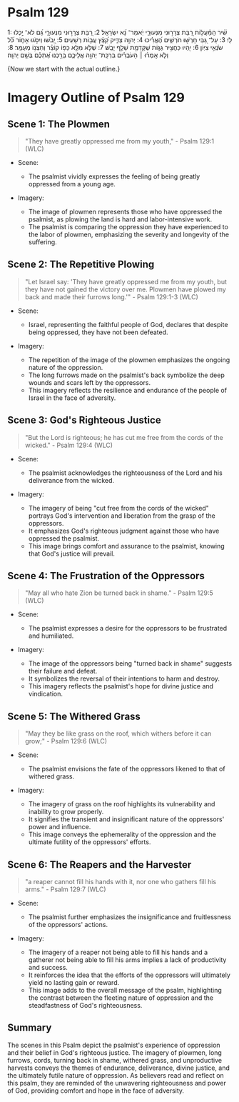 # Psalm 129
1: שִׁ֗יר הַֽמַּ֫עֲל֥וֹת רַ֭בַּת צְרָר֣וּנִי מִנְּעוּרַ֑י יֹֽאמַר־ נָ֝א יִשְׂרָאֵֽל׃
2: רַ֭בַּת צְרָר֣וּנִי מִנְּעוּרָ֑י גַּ֝ם לֹא־ יָ֥כְלוּ לִֽי׃
3: עַל־ גַּ֭בִּי חָרְשׁ֣וּ חֹרְשִׁ֑ים הֶ֝אֱרִ֗יכוּ
4: יְהוָ֥ה צַדִּ֑יק קִ֝צֵּ֗ץ עֲב֣וֹת רְשָׁעִֽים׃
5: יֵ֭בֹשׁוּ וְיִסֹּ֣גוּ אָח֑וֹר כֹּ֝֗ל שֹׂנְאֵ֥י צִיּֽוֹן׃
6: יִ֭הְיוּ כַּחֲצִ֣יר גַּגּ֑וֹת שֶׁקַּדְמַ֖ת שָׁלַ֣ף יָבֵֽשׁ׃
7: שֶׁלֹּ֤א מִלֵּ֖א כַפּ֥וֹ קוֹצֵ֗ר וְחִצְנ֥וֹ מְעַמֵּֽר׃
8: וְלֹ֤א אָֽמְר֨וּ ׀ הָעֹבְרִ֗ים בִּרְכַּֽת־ יְהוָ֥ה אֲלֵיכֶ֑ם בֵּרַ֥כְנוּ אֶ֝תְכֶ֗ם בְּשֵׁ֣ם יְהוָֽה׃

{Now we start with the actual outline.}

# Imagery Outline of Psalm 129

## Scene 1: The Plowmen
> "They have greatly oppressed me from my youth," - Psalm 129:1 (WLC)

- Scene:
  - The psalmist vividly expresses the feeling of being greatly oppressed from a young age.

- Imagery:
  - The image of plowmen represents those who have oppressed the psalmist, as plowing the land is hard and labor-intensive work.
  - The psalmist is comparing the oppression they have experienced to the labor of plowmen, emphasizing the severity and longevity of the suffering.

## Scene 2: The Repetitive Plowing
> "Let Israel say: 'They have greatly oppressed me from my youth, but they have not gained the victory over me. Plowmen have plowed my back and made their furrows long.'" - Psalm 129:1-3 (WLC)

- Scene:
  - Israel, representing the faithful people of God, declares that despite being oppressed, they have not been defeated.

- Imagery:
  - The repetition of the image of the plowmen emphasizes the ongoing nature of the oppression.
  - The long furrows made on the psalmist's back symbolize the deep wounds and scars left by the oppressors.
  - This imagery reflects the resilience and endurance of the people of Israel in the face of adversity.

## Scene 3: God's Righteous Justice
> "But the Lord is righteous; he has cut me free from the cords of the wicked." - Psalm 129:4 (WLC)

- Scene:
  - The psalmist acknowledges the righteousness of the Lord and his deliverance from the wicked.

- Imagery:
  - The imagery of being "cut free from the cords of the wicked" portrays God's intervention and liberation from the grasp of the oppressors.
  - It emphasizes God's righteous judgment against those who have oppressed the psalmist.
  - This image brings comfort and assurance to the psalmist, knowing that God's justice will prevail.

## Scene 4: The Frustration of the Oppressors
> "May all who hate Zion be turned back in shame." - Psalm 129:5 (WLC)

- Scene:
  - The psalmist expresses a desire for the oppressors to be frustrated and humiliated.

- Imagery:
  - The image of the oppressors being "turned back in shame" suggests their failure and defeat.
  - It symbolizes the reversal of their intentions to harm and destroy.
  - This imagery reflects the psalmist's hope for divine justice and vindication.

## Scene 5: The Withered Grass
> "May they be like grass on the roof, which withers before it can grow;" - Psalm 129:6 (WLC)

- Scene:
  - The psalmist envisions the fate of the oppressors likened to that of withered grass.

- Imagery:
  - The imagery of grass on the roof highlights its vulnerability and inability to grow properly.
  - It signifies the transient and insignificant nature of the oppressors' power and influence.
  - This image conveys the ephemerality of the oppression and the ultimate futility of the oppressors' efforts.

## Scene 6: The Reapers and the Harvester
> "a reaper cannot fill his hands with it, nor one who gathers fill his arms." - Psalm 129:7 (WLC)

- Scene:
  - The psalmist further emphasizes the insignificance and fruitlessness of the oppressors' actions.

- Imagery:
  - The imagery of a reaper not being able to fill his hands and a gatherer not being able to fill his arms implies a lack of productivity and success.
  - It reinforces the idea that the efforts of the oppressors will ultimately yield no lasting gain or reward.
  - This image adds to the overall message of the psalm, highlighting the contrast between the fleeting nature of oppression and the steadfastness of God's righteousness.

## Summary

The scenes in this Psalm depict the psalmist's experience of oppression and their belief in God's righteous justice. The imagery of plowmen, long furrows, cords, turning back in shame, withered grass, and unproductive harvests conveys the themes of endurance, deliverance, divine justice, and the ultimately futile nature of oppression. As believers read and reflect on this psalm, they are reminded of the unwavering righteousness and power of God, providing comfort and hope in the face of adversity.